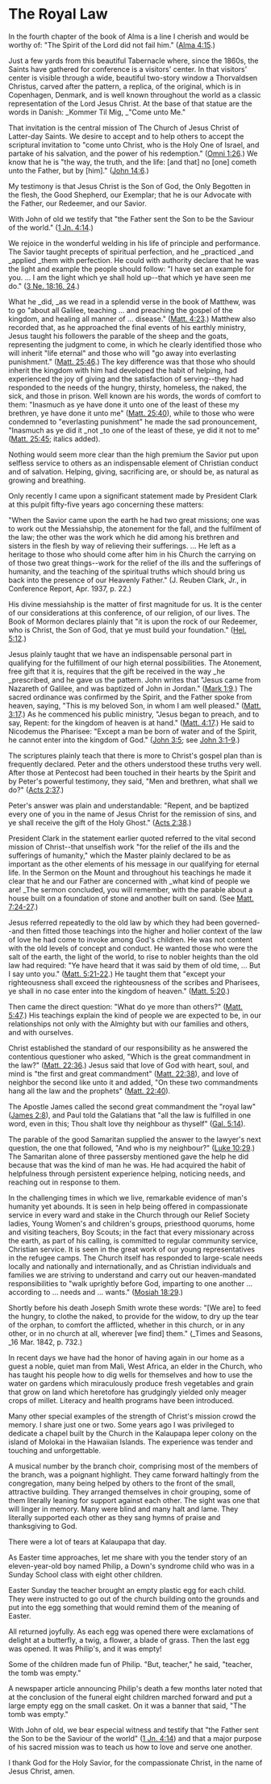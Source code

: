 # The Royal Law

In the fourth chapter of the book of Alma is a line I cherish and would be
worthy of: "The Spirit of the Lord did not fail him." ([Alma
4:15](https://www.lds.org/scriptures/bofm/alma/4.15?lang=eng#14).)

Just a few yards from this beautiful Tabernacle where, since the 1860s, the
Saints have gathered for conference is a visitors' center. In that visitors'
center is visible through a wide, beautiful two-story window a Thorvaldsen
Christus, carved after the pattern, a replica, of the original, which is in
Copenhagen, Denmark, and is well known throughout the world as a classic
representation of the Lord Jesus Christ. At the base of that statue are the
words in Danish: _Kommer Til Mig, _"Come unto Me."

That invitation is the central mission of The Church of Jesus Christ of
Latter-day Saints. We desire to accept and to help others to accept the
scriptural invitation to "come unto Christ, who is the Holy One of Israel, and
partake of his salvation, and the power of his redemption." ([Omni
1:26](https://www.lds.org/scriptures/bofm/omni/1.26?lang=eng#25).) We know
that he is "the way, the truth, and the life: [and that] no [one] cometh unto
the Father, but by [him]." ([John
14:6](https://www.lds.org/scriptures/nt/john/14.6?lang=eng#5).)

My testimony is that Jesus Christ is the Son of God, the Only Begotten in the
flesh, the Good Shepherd, our Exemplar; that he is our Advocate with the
Father, our Redeemer, and our Savior.

With John of old we testify that "the Father sent the Son to be the Saviour of
the world." ([1 Jn.
4:14](https://www.lds.org/scriptures/nt/1-jn/4.14?lang=eng#13).)

We rejoice in the wonderful welding in his life of principle and performance.
The Savior taught precepts of spiritual perfection, and he _practiced _and
_applied _them with perfection. He could with authority declare that he was
the light and example the people should follow: "I have set an example for
you. ... I am the light which ye shall hold up--that which ye have seen me do."
([3 Ne. 18:16,
24](https://www.lds.org/scriptures/bofm/3-ne/18.16%2C24?lang=eng#15).)

What he _did, _as we read in a splendid verse in the book of Matthew, was to
go "about all Galilee, teaching ... and preaching the gospel of the kingdom, and
healing all manner of ... disease." ([Matt.
4:23](https://www.lds.org/scriptures/nt/matt/4.23?lang=eng#22).) Matthew also
recorded that, as he approached the final events of his earthly ministry,
Jesus taught his followers the parable of the sheep and the goats,
representing the judgment to come, in which he clearly identified those who
will inherit "life eternal" and those who will "go away into everlasting
punishment." ([Matt.
25:46](https://www.lds.org/scriptures/nt/matt/25.46?lang=eng#45).) The key
difference was that those who should inherit the kingdom with him had
developed the habit of helping, had experienced the joy of giving and the
satisfaction of serving--they had responded to the needs of the hungry,
thirsty, homeless, the naked, the sick, and those in prison. Well known are
his words, the words of comfort to them: "Inasmuch as ye have done it unto one
of the least of these my brethren, ye have done it unto me" ([Matt.
25:40](https://www.lds.org/scriptures/nt/matt/25.40?lang=eng#39)), while to
those who were condemned to "everlasting punishment" he made the sad
pronouncement, "Inasmuch as ye did it _not _to one of the least of these, ye
did it not to me" ([Matt.
25:45](https://www.lds.org/scriptures/nt/matt/25.45?lang=eng#44); italics
added).

Nothing would seem more clear than the high premium the Savior put upon
selfless service to others as an indispensable element of Christian conduct
and of salvation. Helping, giving, sacrificing are, or should be, as natural
as growing and breathing.

Only recently I came upon a significant statement made by President Clark at
this pulpit fifty-five years ago concerning these matters:

"When the Savior came upon the earth he had two great missions; one was to
work out the Messiahship, the atonement for the fall, and the fulfilment of
the law; the other was the work which he did among his brethren and sisters in
the flesh by way of relieving their sufferings. ... He left as a heritage to
those who should come after him in his Church the carrying on of those two
great things--work for the relief of the ills and the sufferings of humanity,
and the teaching of the spiritual truths which should bring us back into the
presence of our Heavenly Father." (J. Reuben Clark, Jr., in Conference Report,
Apr. 1937, p. 22.)

His divine messiahship is the matter of first magnitude for us. It is the
center of our considerations at this conference, of our religion, of our
lives. The Book of Mormon declares plainly that "it is upon the rock of our
Redeemer, who is Christ, the Son of God, that ye must build your foundation."
([Hel. 5:12](https://www.lds.org/scriptures/bofm/hel/5.12?lang=eng#11).)

Jesus plainly taught that we have an indispensable personal part in qualifying
for the fulfillment of our high eternal possibilities. The Atonement, free
gift that it is, requires that the gift be received in the way _he
_prescribed, and he gave us the pattern. John writes that "Jesus came from
Nazareth of Galilee, and was baptized of John in Jordan." ([Mark
1:9](https://www.lds.org/scriptures/nt/mark/1.9?lang=eng#8).) The sacred
ordinance was confirmed by the Spirit, and the Father spoke from heaven,
saying, "This is my beloved Son, in whom I am well pleased." ([Matt.
3:17](https://www.lds.org/scriptures/nt/matt/3.17?lang=eng#16).) As he
commenced his public ministry, "Jesus began to preach, and to say, Repent: for
the kingdom of heaven is at hand." ([Matt.
4:17](https://www.lds.org/scriptures/nt/matt/4.17?lang=eng#16).) He said to
Nicodemus the Pharisee: "Except a man be born of water and of the Spirit, he
cannot enter into the kingdom of God." ([John
3:5](https://www.lds.org/scriptures/nt/john/3.5?lang=eng#4); see [John
3:1-9](https://www.lds.org/scriptures/nt/john/3.1-9?lang=eng#0).)

The scriptures plainly teach that there is more to Christ's gospel plan than
is frequently declared. Peter and the others understood these truths very
well. After those at Pentecost had been touched in their hearts by the Spirit
and by Peter's powerful testimony, they said, "Men and brethren, what shall we
do?" ([Acts 2:37](https://www.lds.org/scriptures/nt/acts/2.37?lang=eng#36).)

Peter's answer was plain and understandable: "Repent, and be baptized every
one of you in the name of Jesus Christ for the remission of sins, and ye shall
receive the gift of the Holy Ghost." ([Acts
2:38](https://www.lds.org/scriptures/nt/acts/2.38?lang=eng#37).)

President Clark in the statement earlier quoted referred to the vital second
mission of Christ--that unselfish work "for the relief of the ills and the
sufferings of humanity," which the Master plainly declared to be as important
as the other elements of his message in our qualifying for eternal life. In
the Sermon on the Mount and throughout his teachings he made it clear that he
and our Father are concerned with _what kind of people we are! _The sermon
concluded, you will remember, with the parable about a house built on a
foundation of stone and another built on sand. (See [Matt.
7:24-27](https://www.lds.org/scriptures/nt/matt/7.24-27?lang=eng#23).)

Jesus referred repeatedly to the old law by which they had been governed--and
then fitted those teachings into the higher and holier context of the law of
love he had come to invoke among God's children. He was not content with the
old levels of concept and conduct. He wanted those who were the salt of the
earth, the light of the world, to rise to nobler heights than the old law had
required: "Ye have heard that it was said by them of old time, ... But I say
unto you." ([Matt.
5:21-22](https://www.lds.org/scriptures/nt/matt/5.21-22?lang=eng#20).) He
taught them that "except your righteousness shall exceed the righteousness of
the scribes and Pharisees, ye shall in no case enter into the kingdom of
heaven." ([Matt.
5:20](https://www.lds.org/scriptures/nt/matt/5.20?lang=eng#19).)

Then came the direct question: "What do ye more than others?" ([Matt.
5:47](https://www.lds.org/scriptures/nt/matt/5.47?lang=eng#46).) His teachings
explain the kind of people we are expected to be, in our relationships not
only with the Almighty but with our families and others, and with ourselves.

Christ established the standard of our responsibility as he answered the
contentious questioner who asked, "Which is the great commandment in the law?"
([Matt. 22:36](https://www.lds.org/scriptures/nt/matt/22.36?lang=eng#35).)
Jesus said that love of God with heart, soul, and mind is "the first and great
commandment" ([Matt.
22:38](https://www.lds.org/scriptures/nt/matt/22.38?lang=eng#37)), and love of
neighbor the second like unto it and added, "On these two commandments hang
all the law and the prophets" ([Matt.
22:40](https://www.lds.org/scriptures/nt/matt/22.40?lang=eng#39)).

The Apostle James called the second great commandment the "royal law" ([James
2:8](https://www.lds.org/scriptures/nt/james/2.8?lang=eng#7)), and Paul told
the Galatians that "all the law is fulfilled in one word, even in this; Thou
shalt love thy neighbour as thyself" ([Gal.
5:14](https://www.lds.org/scriptures/nt/gal/5.14?lang=eng#13)).

The parable of the good Samaritan supplied the answer to the lawyer's next
question, the one that followed, "And who is my neighbour?" ([Luke
10:29](https://www.lds.org/scriptures/nt/luke/10.29?lang=eng#28).) The
Samaritan alone of three passersby mentioned gave the help he did because that
was the kind of man he was. He had acquired the habit of helpfulness through
persistent experience helping, noticing needs, and reaching out in response to
them.

In the challenging times in which we live, remarkable evidence of man's
humanity yet abounds. It is seen in help being offered in compassionate
service in every ward and stake in the Church through our Relief Society
ladies, Young Women's and children's groups, priesthood quorums, home and
visiting teachers, Boy Scouts; in the fact that every missionary across the
earth, as part of his calling, is committed to regular community service,
Christian service. It is seen in the great work of our young representatives
in the refugee camps. The Church itself has responded to large-scale needs
locally and nationally and internationally, and as Christian individuals and
families we are striving to understand and carry out our heaven-mandated
responsibilities to "walk uprightly before God, imparting to one another ...
according to ... needs and ... wants." ([Mosiah
18:29](https://www.lds.org/scriptures/bofm/mosiah/18.29?lang=eng#28).)

Shortly before his death Joseph Smith wrote these words: "[We are] to feed the
hungry, to clothe the naked, to provide for the widow, to dry up the tear of
the orphan, to comfort the afflicted, whether in this church, or in any other,
or in no church at all, wherever [we find] them." (_Times and Seasons, _16
Mar. 1842, p. 732.)

In recent days we have had the honor of having again in our home as a guest a
noble, quiet man from Mali, West Africa, an elder in the Church, who has
taught his people how to dig wells for themselves and how to use the water on
gardens which miraculously produce fresh vegetables and grain that grow on
land which heretofore has grudgingly yielded only meager crops of millet.
Literacy and health programs have been introduced.

Many other special examples of the strength of Christ's mission crowd the
memory. I share just one or two. Some years ago I was privileged to dedicate a
chapel built by the Church in the Kalaupapa leper colony on the island of
Molokai in the Hawaiian Islands. The experience was tender and touching and
unforgettable.

A musical number by the branch choir, comprising most of the members of the
branch, was a poignant highlight. They came forward haltingly from the
congregation, many being helped by others to the front of the small,
attractive building. They arranged themselves in choir grouping, some of them
literally leaning for support against each other. The sight was one that will
linger in memory. Many were blind and many halt and lame. They literally
supported each other as they sang hymns of praise and thanksgiving to God.

There were a lot of tears at Kalaupapa that day.

As Easter time approaches, let me share with you the tender story of an
eleven-year-old boy named Philip, a Down's syndrome child who was in a Sunday
School class with eight other children.

Easter Sunday the teacher brought an empty plastic egg for each child. They
were instructed to go out of the church building onto the grounds and put into
the egg something that would remind them of the meaning of Easter.

All returned joyfully. As each egg was opened there were exclamations of
delight at a butterfly, a twig, a flower, a blade of grass. Then the last egg
was opened. It was Philip's, and it was empty!

Some of the children made fun of Philip. "But, teacher," he said, "teacher,
the tomb was empty."

A newspaper article announcing Philip's death a few months later noted that at
the conclusion of the funeral eight children marched forward and put a large
empty egg on the small casket. On it was a banner that said, "The tomb was
empty."

With John of old, we bear especial witness and testify that "the Father sent
the Son to be the Saviour of the world" ([1 Jn.
4:14](https://www.lds.org/scriptures/nt/1-jn/4.14?lang=eng#13)) and that a
major purpose of his sacred mission was to teach us how to love and serve one
another.

I thank God for the Holy Savior, for the compassionate Christ, in the name of
Jesus Christ, amen.

